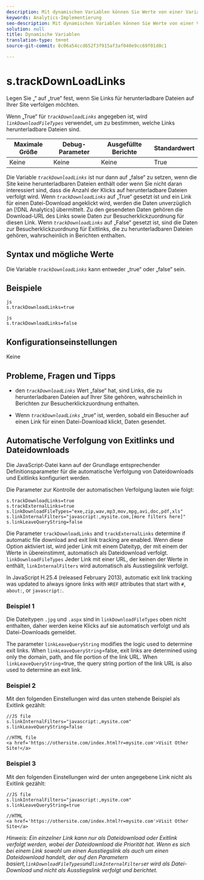 ```yaml
---
description: Mit dynamischen Variablen können Sie Werte von einer Variablen in eine andere kopieren, ohne die vollständigen Werte mehrfach in die Bildanforderung auf Ihrer Site eingeben zu müssen.
keywords: Analytics-Implementierung
seo-description: Mit dynamischen Variablen können Sie Werte von einer Variablen in eine andere kopieren, ohne die vollständigen Werte mehrfach in die Bildanforderung auf Ihrer Site eingeben zu müssen.
solution: null
title: Dynamische Variablen
translation-type: tm+mt
source-git-commit: 8c06a54ccd652f3f915af3af040e9cc69f01d0c1

---
```



# s.trackDownLoadLinks

Legen Sie „“ auf „true“ fest, wenn Sie Links für herunterladbare Dateien auf Ihrer Site verfolgen möchten.

Wenn „True“ für *`trackDownloadLinks`* angegeben ist, wird *`linkDownloadFileTypes`* verwendet, um zu bestimmen, welche Links herunterladbare Dateien sind.

| Maximale Größe | Debug-Parameter | Ausgefüllte Berichte | Standardwert |
|---|---|---|---|
| Keine | Keine | Keine | True |

Die Variable *`trackDownloadLinks`* ist nur dann auf „false“ zu setzen, wenn die Site keine herunterladbaren Dateien enthält oder wenn Sie nicht daran interessiert sind, dass die Anzahl der Klicks auf herunterladbare Dateien verfolgt wird. Wenn *`trackDownloadLinks`* auf „True“ gesetzt ist und ein Link für einen Datei-Download angeklickt wird, werden die Daten unverzüglich an [!DNL Analytics] übermittelt. Zu den gesendeten Daten gehören die Download-URL des Links sowie Daten zur Besucherklickzuordnung für diesen Link. Wenn *`trackDownloadLinks`* auf „False“ gesetzt ist, sind die Daten zur Besucherklickzuordnung für Exitlinks, die zu herunterladbaren Dateien gehören, wahrscheinlich in Berichten enthalten.

## Syntax und mögliche Werte

Die Variable *`trackDownloadLinks`* kann entweder „true“ oder „false“ sein.

## Beispiele

```
js
s.trackDownloadLinks=true 
```

```
js
s.trackDownloadLinks=false
```

## Konfigurationseinstellungen

Keine

## Probleme, Fragen und Tipps

* den *`trackDownloadLinks`* Wert „false“ hat, sind Links, die zu herunterladbaren Dateien auf Ihrer Site gehören, wahrscheinlich in Berichten zur Besucherklickzuordnung enthalten.

* Wenn *`trackDownloadLinks`* „true“ ist, werden, sobald ein Besucher auf einen Link für einen Datei-Download klickt, Daten gesendet.

## Automatische Verfolgung von Exitlinks und Dateidownloads

Die JavaScript-Datei kann auf der Grundlage entsprechender Definitionsparameter für die automatische Verfolgung von Dateidownloads und Exitlinks konfiguriert werden.

Die Parameter zur Kontrolle der automatischen Verfolgung lauten wie folgt:

```
s.trackDownloadLinks=true 
s.trackExternalLinks=true 
s.linkDownloadFileTypes="exe,zip,wav,mp3,mov,mpg,avi,doc,pdf,xls" 
s.linkInternalFilters="javascript:,mysite.com,[more filters here]" 
s.linkLeaveQueryString=false 
```

Die Parameter `trackDownloadLinks` and `trackExternalLinks` determine if automatic file download and exit link tracking are enabled. Wenn diese Option aktiviert ist, wird jeder Link mit einem Dateityp, der mit einem der Werte in übereinstimmt, automatisch als Dateidownload verfolgt. `linkDownloadFileTypes` Jeder Link mit einer URL, der keinen der Werte in enthält, `linkInternalFilters` wird automatisch als Ausstiegslink verfolgt.

In JavaScript H.25.4 (released February 2013), automatic exit link tracking was updated to always ignore links with `HREF` attributes that start with `#`, `about:`, or `javascript:`.

### Beispiel 1

Die Dateitypen `.jpg` und `.aspx` sind in `linkDownloadFileTypes` oben nicht enthalten, daher werden keine Klicks auf sie automatisch verfolgt und als Datei-Downloads gemeldet.

The parameter `linkLeaveQueryString` modifies the logic used to determine exit links. When `linkLeaveQueryString`=false, exit links are determined using only the domain, path, and file portion of the link URL. When `linkLeaveQueryString`=true, the query string portion of the link URL is also used to determine an exit link.

### Beispiel 2

Mit den folgenden Einstellungen wird das unten stehende Beispiel als Exitlink gezählt:

```
//JS file  
s.linkInternalFilters="javascript:,mysite.com" 
s.linkLeaveQueryString=false 
 
//HTML file 
<a href='https://othersite.com/index.html?r=mysite.com'>Visit Other Site!</a> 
```

### Beispiel 3

Mit den folgenden Einstellungen wird der unten angegebene Link nicht als Exitlink gezählt:

```
//JS file  
s.linkInternalFilters="javascript:,mysite.com" 
s.linkLeaveQueryString=true 
 
//HTML  
<a href='https://othersite.com/index.html?r=mysite.com'>Visit Other Site</a> 
```

*Hinweis: Ein einzelner Link kann nur als Dateidownload oder Exitlink verfolgt werden, wobei der Dateidownload die Priorität hat. Wenn es sich bei einem Link sowohl um einen Ausstiegslink als auch um einen Dateidownload handelt, der auf den Parametern basiert,`linkDownloadFileTypes`und`linkInternalFilters`er wird als Datei-Download und nicht als Ausstiegslink verfolgt und berichtet.*
